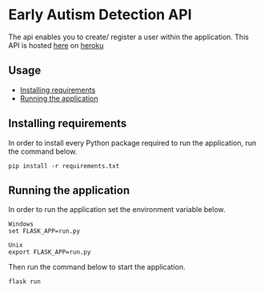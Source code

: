 # Early Autism Detection API

The api enables you to create/ register a user within the application.
This API is hosted [here](https://datax-ead-api.herokuapp.com/) on [heroku](heroku.com)

## Usage
- [Installing requirements](#installing-requirements)
- [Running the application](#starting-the-application)

## Installing requirements
In order to install every Python package required to run the application, run the command below.
```
pip install -r requirements.txt
```

## Running the application
In order to run the application set the environment variable below.
```
Windows
set FLASK_APP=run.py

Unix
export FLASK_APP=run.py
```
Then run the command below to start the application.
```
flask run
```
